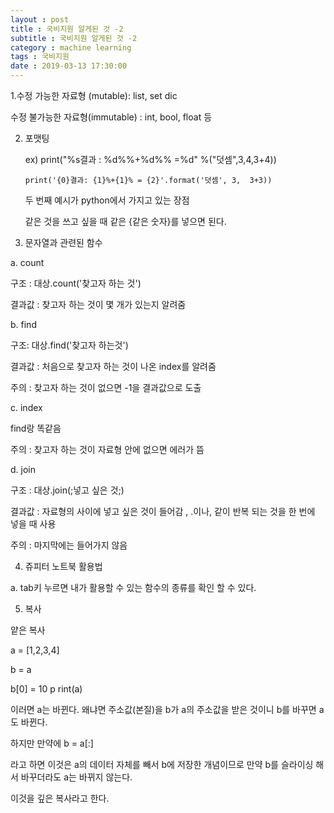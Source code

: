 ```yaml
---
layout : post
title : 국비지원 알게된 것 -2
subtitle : 국비지원 알게된 것 -2
category : machine learning
tags : 국비지원
date : 2019-03-13 17:30:00
---
```



1.수정 가능한 자료형 (mutable): list, set dic
  
  수정 불가능한 자료형(immutable) : int, bool, float 등


2. 포맷팅
   
   ex) print("%s결과 : %d%%+%d%% =%d" %("덧셈",3,4,3+4))
       
       print('{0}결과: {1}%+{1}% = {2}'.format('덧셈', 3,  3+3))
   
   두 번째 예시가 python에서 가지고 있는 장점
   
   같은 것을 쓰고 싶을 때 같은 {같은 숫자}를 넣으면 된다.

3. 문자열과 관련된 함수

a. count 

구조 : 대상.count('찾고자 하는 것')

결과값 : 찾고자 하는 것이 몇 개가 있는지 알려줌

b. find

구조: 대상.find('찾고자 하는것')

결과값 : 처음으로 찾고자 하는 것이 나온 index를 알려줌

주의 : 찾고자 하는 것이 없으면 -1을 결과값으로 도출

c. index

find랑 똑같음

주의 : 찾고자 하는 것이 자료형 안에 없으면 에러가 뜸

d. join

구조 : 대상.join(;넣고 싶은 것;)

결과값 : 자료형의 사이에 넣고 싶은 것이 들어감 , .이나, 같이 반복 되는 것을 한 번에 넣을 때 사용

주의 : 마지막에는 들어가지 않음



4. 쥬피터 노트북 활용법

a. tab키 누르면 내가 활용할 수 있는 함수의 종류를 확인 할 수 있다. 
 

5. 복사

얕은 복사

a = [1,2,3,4]

b = a

b[0] = 10
p
rint(a)

이러면 a는 바뀐다. 왜냐면 주소값(본질)을 b가 a의 주소값을 받은 것이니 b를 바꾸면 a도 바뀐다.


하지만 만약에 b = a[:]

라고 하면 이것은 a의 데이터 자체를 빼서 b에 저장한 개념이므로 만약 b를 슬라이싱 해서 바꾸더라도 a는 바뀌지 않는다.

이것을 깊은 복사라고 한다.

